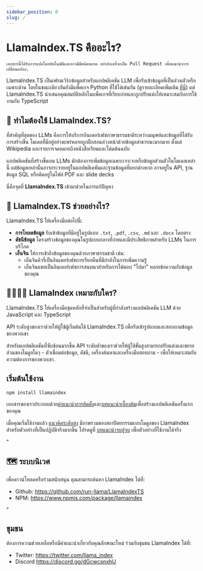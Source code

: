 ```yaml
---
sidebar_position: 0
slug: /
---
```


# LlamaIndex.TS คืออะไร?

`เอกสารนี้ได้รับการแปลโดยอัตโนมัติและอาจมีข้อผิดพลาด อย่าลังเลที่จะเปิด Pull Request เพื่อแนะนำการเปลี่ยนแปลง.`

LlamaIndex.TS เป็นเฟรมเวิร์กข้อมูลสำหรับแอปพลิเคชัน LLM เพื่อรับเข้าข้อมูลที่เป็นส่วนตัวหรือเฉพาะด้าน โดยในขณะเดียวกันยังมีแพ็คเกจ Python ที่ใช้ได้เช่นกัน (ดูรายละเอียดเพิ่มเติม [ที่นี่](https://docs.llamaindex.ai/en/stable/)) แต่ LlamaIndex.TS นำเสนอคุณสมบัติหลักในแพ็คเกจที่เรียบง่ายและถูกปรับแต่งให้เหมาะสมกับการใช้งานกับ TypeScript

## 🚀 ทำไมต้องใช้ LlamaIndex.TS?

ที่สำคัญที่สุดของ LLMs คือการให้บริการอินเตอร์เฟซภาษาธรรมชาติระหว่างมนุษย์และข้อมูลที่ได้รับการสร้างขึ้น โมเดลที่มีอยู่อย่างแพร่หลายถูกฝึกสอนล่วงหน้าด้วยข้อมูลสาธารณะมากมาย ตั้งแต่ Wikipedia และรายการจดหมายถึงหนังสือเรียนและโค้ดต้นฉบับ

แอปพลิเคชันที่สร้างขึ้นบน LLMs มักต้องการเพิ่มข้อมูลเฉพาะเจาะจงหรือข้อมูลส่วนตัวในโมเดลเหล่านี้ แต่ข้อมูลเหล่านั้นอาจกระจายอยู่ในแอปพลิเคชันและฐานข้อมูลที่แยกต่างหาก อาจอยู่ใน API, ฐานข้อมูล SQL หรือติดอยู่ในไฟล์ PDF และ slide decks

นี่คือจุดที่ **LlamaIndex.TS** เข้ามาช่วยในการแก้ปัญหา

## 🦙 LlamaIndex.TS ช่วยอย่างไร?

LlamaIndex.TS ให้เครื่องมือต่อไปนี้:

- **การโหลดข้อมูล** รับเข้าข้อมูลที่มีอยู่ในรูปแบบ `.txt`, `.pdf`, `.csv`, `.md` และ `.docx` โดยตรง
- **ดัชนีข้อมูล** โครงสร้างข้อมูลของคุณในรูปแบบกลางที่ง่ายและมีประสิทธิภาพสำหรับ LLMs ในการบริโภค
- **เอ็นจิน** ให้การเข้าถึงข้อมูลของคุณด้วยภาษาธรรมชาติ เช่น:
  - เอ็นจินคิวรี่เป็นอินเตอร์เฟซการเรียกคืนที่มีกำลังในการเพิ่มความรู้
  - เอ็นจินแชทเป็นอินเตอร์เฟซการสนทนาสำหรับการโต้ตอบ "ไปมา" หลายข้อความกับข้อมูลของคุณ

## 👨‍👩‍👧‍👦 LlamaIndex เหมาะกับใคร?

LlamaIndex.TS ให้เครื่องมือชุดหลักที่จำเป็นสำหรับผู้ที่กำลังสร้างแอปพลิเคชัน LLM ด้วย JavaScript และ TypeScript

API ระดับสูงของเราช่วยให้ผู้ใช้ผู้เริ่มต้นใช้ LlamaIndex.TS เพื่อรับเข้ารูปแบบและสอบถามข้อมูลของพวกเขา

สำหรับแอปพลิเคชันที่ซับซ้อนมากขึ้น API ระดับต่ำของเราช่วยให้ผู้ใช้ขั้นสูงสามารถปรับแต่งและขยายส่วนของโมดูลใดๆ - ตัวเชื่อมต่อข้อมูล, ดัชนี, เครื่องค้นหาและเครื่องมือสอบถาม - เพื่อให้เหมาะสมกับความต้องการของพวกเขา.

## เริ่มต้นใช้งาน

`npm install llamaindex`

เอกสารของเราประกอบด้วย[คำแนะนำการติดตั้ง](./installation.mdx)และ[บทแนะนำเบื้องต้น](./starter.md)เพื่อสร้างแอปพลิเคชันครั้งแรกของคุณ

เมื่อคุณเริ่มใช้งานแล้ว [แนวคิดระดับสูง](./getting_started/concepts.md) มีภาพรวมของสถาปัตยกรรมแบบโมดูลของ LlamaIndex สำหรับตัวอย่างที่เป็นปฏิบัติจริงมากขึ้น โปรดดูที่ [บทแนะนำจบสู่จบ](./end_to_end.md) เพื่อตัวอย่างที่ใช้งานได้จริง

"

## 🗺️ ระบบนิเวศ

เพื่อดาวน์โหลดหรือร่วมสนับสนุน คุณสามารถค้นหา LlamaIndex ได้ที่:

- Github: https://github.com/run-llama/LlamaIndexTS
- NPM: https://www.npmjs.com/package/llamaindex

"

## ชุมชน

ต้องการความช่วยเหลือหรือมีคำแนะนำเกี่ยวกับคุณลักษณะใหม่ ร่วมกับชุมชน LlamaIndex ได้ที่:

- Twitter: https://twitter.com/llama_index
- Discord https://discord.gg/dGcwcsnxhU
